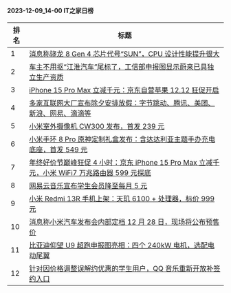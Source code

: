 #### 2023-12-09_14-00  IT之家日榜

| 排名 | 标题|
| --- | ---|
| 1 | [消息称骁龙 8 Gen 4 芯片代号“SUN”，CPU 设计性能提升很大](https://www.ithome.com/0/737/966.htm) |
| 2 | [车主不用抠“江淮汽车”尾标了，工信部申报图显示蔚来已具独立生产资质](https://www.ithome.com/0/738/080.htm) |
| 3 | [iPhone 15 Pro Max 立减千元：京东自营苹果 12.12 狂促开启](https://www.ithome.com/0/738/013.htm) |
| 4 | [多家互联网大厂宣布除夕安排放假：字节跳动、腾讯、美团、新浪、网易、滴滴等](https://www.ithome.com/0/737/938.htm) |
| 5 | [小米室外摄像机 CW300 发布，首发 239 元](https://www.ithome.com/0/738/018.htm) |
| 6 | [小米手环 8 Pro 原神定制礼盒发布：含达达利亚主题手办充电底座，首发 549 元](https://www.ithome.com/0/738/054.htm) |
| 7 | [年终好价节巅峰狂促 4 小时：京东 iPhone 15 Pro Max 立减千元，小米 WiFi7 万兆路由器 599 元探底](https://www.ithome.com/0/738/083.htm) |
| 8 | [网易云音乐宣布学生会员降至每月 5 元](https://www.ithome.com/0/737/969.htm) |
| 9 | [小米 Redmi 13R 手机上架：天玑 6100 + 处理器，标价 999 元](https://www.ithome.com/0/737/935.htm) |
| 10 | [消息称小米汽车发布会内部定档 12 月 28 日，现场将公布预售价](https://www.ithome.com/0/738/110.htm) |
| 11 | [比亚迪仰望 U9 超跑申报图亮相：四个 240kW 电机，选配电动尾翼](https://www.ithome.com/0/738/073.htm) |
| 12 | [针对因价格调整误解约优惠的学生用户，QQ 音乐重新开放补签约入口](https://www.ithome.com/0/738/039.htm) |
